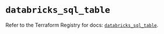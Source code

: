 # `databricks_sql_table`

Refer to the Terraform Registry for docs: [`databricks_sql_table`](https://registry.terraform.io/providers/databricks/databricks/1.43.0/docs/resources/sql_table).

